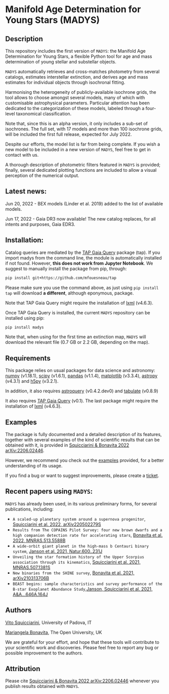 
Manifold Age Determination for Young Stars (MADYS) 
==========

Description
-----------
This repository includes the first version of `MADYS`: the Manifold Age Determination for Young Stars, a flexible Python tool for age and mass determination of young stellar and substellar objects.

`MADYS` automatically retrieves and cross-matches photometry from several catalogs, estimates interstellar extinction, and derives age and mass estimates for individual objects through isochronal fitting.

Harmonising the heterogeneity of publicly-available isochrone grids, the tool allows to choose amongst several models, many of which with customisable astrophysical parameters. Particular attention has been dedicated to the categorization of these models, labeled through a four-level taxonomical classification.

Note that, since this is an alpha version, it only includes a sub-set of isochrones.
The full set, with 17 models and more than 100 isochrone grids, will be included the first full release, expected for July 2022.

Despite our efforts, the model list is far from being complete. If you wish a new model to be included in a new version of `MADYS`, feel free to get in contact with us.

A thorough description of photometric filters featured in `MADYS` is provided; finally, several dedicated plotting functions are included to allow a visual perception of the numerical output.

Latest news:
------------
Jun 20, 2022 - BEX models (Linder et al. 2019) added to the list of available models.

Jun 17, 2022 - Gaia DR3 now available! The new catalog replaces, for all intents and purposes, Gaia EDR3.


Installation:
------------
Catalog queries are mediated by the [TAP Gaia Query](https://github.com/mfouesneau/tap) package (tap). If you import madys from the command line, the module is automatically installed if not found. However, **this does not work from Jupyter Notebook**. We suggest to manually install the package from pip, through:

```sh
pip install git+https://github.com/mfouesneau/tap
```
Please make sure you use the command above, as just using `pip install tap` will download **a different**, although eponymous, package. 

Note that TAP Gaia Query might require the installation of [lxml](https://lxml.de/) (v4.6.3).

Once TAP Gaia Query is installed, the current `MADYS` repository can be installed using pip:

```sh
pip install madys
```
Note that, when using for the first time an extinction map, `MADYS` will download the relevant file (0.7 GB or 2.2 GB, depending on the map).


Requirements
------------

This package relies on usual packages for data science and astronomy: [numpy](https://numpy.org/) (v1.18.1), [scipy](https://www.scipy.org/) (v1.6.1), [pandas](https://pandas.pydata.org/) (v1.1.4), [matplotlib](https://matplotlib.org/) (v3.3.4), [astropy](https://www.astropy.org/) (v4.3.1) and [h5py](https://www.h5py.org/) (v3.2.1).

In addition, it also requires [astroquery](https://github.com/astropy/astroquery/) (v0.4.2.dev0) and [tabulate](https://pypi.org/project/tabulate/) (v0.8.9) 

It also requires [TAP Gaia Query](https://github.com/mbonav/tapGaia) (v0.1). The last package might require the installation of [lxml](https://lxml.de/) (v4.6.3).


Examples
--------

The package is fully documented and a detailed description of its features, together with several examples of the kind of scientific results that can be obtained with it, is provided in [Squicciarini & Bonavita 2022 arXiv:2206.02446](https://arxiv.org/abs/2206.02446).

However, we recommend you check out the [examples](https://github.com/vsquicciarini/madys/blob/main/examples/) provided, for a better understanding of its usage.

If you find a bug or want to suggest improvements, please create a [ticket](https://github.com/vsquicciarini/madys/issues).


Recent papers using `MADYS`:
-----------------------

`MADYS` has already been used, in its various preliminary forms, for several publications, including: 

* `A scaled-up planetary system around a supernova progenitor`, [Squicciarini et al. 2022, arXiv220502279S](https://ui.adsabs.harvard.edu/abs/2022arXiv220502279S/abstract)
* `Results from The COPAINS Pilot Survey: four new brown dwarfs and a high companion detection rate for accelerating stars`, [Bonavita et al. 2022, MNRAS.513.5588B](https://ui.adsabs.harvard.edu/abs/2022MNRAS.513.5588B/abstract)
* `A wide-orbit giant planet in the high-mass b Centauri binary system`, [Janson et al. 2021, Natur.600..231J](https://ui.adsabs.harvard.edu/abs/2021Natur.600..231J/abstract)
* `Unveiling the star formation history of the Upper Scorpius association through its kinematics`, [Squicciarini et al. 2021, MNRAS.507.1381S](https://ui.adsabs.harvard.edu/abs/2021MNRAS.507.1381S/abstract)
* `New binaries from the SHINE survey`, [Bonavita et al. 2021, arXiv210313706B](https://ui.adsabs.harvard.edu/abs/2021arXiv210313706B/abstract)
* `BEAST begins: sample characteristics and survey performance of the B-star Exoplanet Abundance Study`,[Janson, Squicciarini et al. 2021, A&A...646A.164J](https://ui.adsabs.harvard.edu/abs/2021A%26A...646A.164J/abstract)

Authors
-----------------------
[Vito Squicciarini](https://orcid.org/0000-0002-3122-6809), University of Padova, IT

[Mariangela Bonavita](https://orcid.org/0000-0002-7520-8389), The Open University, UK

We are grateful for your effort, and hope that these tools will contribute to your scientific work and discoveries. Please feel free to report any bug or possible improvement to the authors.

Attribution
-----------------------
Please cite [Squicciarini & Bonavita 2022 arXiv:2206.02446](https://arxiv.org/abs/2206.02446) whenever you publish results obtained with `MADYS`.


